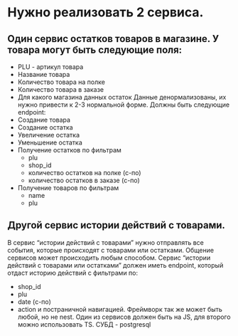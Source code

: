 # Нужно реализовать 2 сервиса.

## Один сервис остатков товаров в магазине. У товара могут быть следующие поля:
- PLU - артикул товара
- Название товара
- Количество товара на полке
- Количество товара в заказе
- Для какого магазина данных остаток
Данные денормализованы, их нужно привести к 2-3 нормальной форме.
Должны быть следующие endpoint:
- Создание товара
- Создание остатка
- Увеличение остатка
- Уменьшение остатка
- Получение остатков по фильтрам
    - plu
    - shop_id
    - количество остатков на полке (с-по)
    - количество остатков в заказе (с-по)
- Получение товаров по фильтрам
    - name
    - plu

## Другой сервис истории действий с товарами. 
В сервис “истории действий с товарами” нужно отправлять все события, которые происходят с товарами или остатками. Общение сервисов может происходить любым способом. Сервис “истории действий с товарами или остатками” должен иметь endpoint, который отдаст историю действий с фильтрами по:
- shop_id
- plu
- date (с-по)
- action
и постраничной навигацией. Фреймворк так же может быть любой, но не nest. Один из сервисов должен быть на JS, для второго можно использовать TS. СУБД - postgresql


